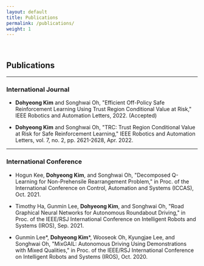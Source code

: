 ```yaml
---
layout: default
title: Publications
permalink: /publications/
weight: 1
---
```


&nbsp; 

## Publications

---
### International Journal

- **Dohyeong Kim** and Songhwai Oh, "Efficient Off-Policy Safe Reinforcement Learning Using Trust Region Conditional Value at Risk," IEEE Robotics and Automation Letters, 2022. (Accepted)

- **Dohyeong Kim** and Songhwai Oh, "TRC: Trust Region Conditional Value at Risk for Safe Reinforcement Learning," IEEE Robotics and Automation Letters, vol. 7, no. 2, pp. 2621-2628, Apr. 2022.

---
### International Conference

- Hogun Kee, **Dohyeong Kim**, and Songhwai Oh, "Decomposed Q-Learning for Non-Prehensile Rearrangement Problem," in Proc. of the International Conference on Control, Automation and Systems (ICCAS), Oct. 2021.

- Timothy Ha, Gunmin Lee, **Dohyeong Kim**, and Songhwai Oh, "Road Graphical Neural Networks for Autonomous Roundabout Driving," in Proc. of the IEEE/RSJ International Conference on Intelligent Robots and Systems (IROS), Sep. 2021.

- Gunmin Lee*, **Dohyeong Kim**\*, Wooseok Oh, Kyungjae Lee, and Songhwai Oh, "MixGAIL: Autonomous Driving Using Demonstrations with Mixed Qualities," in Proc. of the IEEE/RSJ International Conference on Intelligent Robots and Systems (IROS), Oct. 2020.